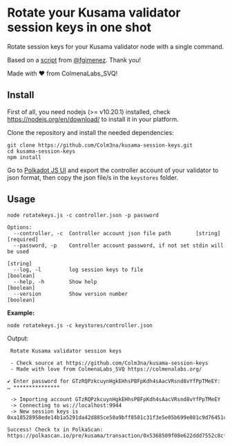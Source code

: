 # Rotate your Kusama validator session keys in one shot

Rotate session keys for your Kusama validator node with a single command.

Based on a [script](https://paste.ubuntu.com/p/MhKM8vjVcD/) from [@fgimenez](https://github.com/fgimenez). Thank you!

Made with ❤️ from ColmenaLabs_SVQ!

## Install

First of all, you need nodejs (>= v10.20.1) installed, check https://nodejs.org/en/download/ to install it in your platform.

Clone the repository and install the needed dependencies:

```
git clone https://github.com/Colm3na/kusama-session-keys.git
cd kusama-session-keys
npm install
```

Go to [Polkadot JS UI](https://polkadot.js.org/apps/#/accounts) and export the controller account of your validator to json format, then copy the json file/s in the `keystores` folder.

## Usage

```
node rotatekeys.js -c controller.json -p password

Options:
  --controller, -c  Controller account json file path        [string] [required]
  --password, -p    Controller account password, if not set stdin will be used
                                                                        [string]
  --log, -l         log session keys to file                           [boolean]
  --help, -h        Show help                                          [boolean]
  --version         Show version number                                [boolean]
```

**Example:**

```
node rotatekeys.js -c keystores/controller.json
```

Output:

```
 Rotate Kusama validator session keys

 - Check source at https://github.com/Colm3na/kusama-session-keys
 - Made with love from ColmenaLabs_SVQ https://colmenalabs.org/

✔ Enter password for GTzRQPzkcuynHgkEHhsPBFpKdh4sAacVRsnd8vYfPpTMeEY: … ***************

 -> Importing account GTzRQPzkcuynHgkEHhsPBFpKdh4sAacVRsnd8vYfPpTMeEY
 -> Connecting to ws://localhost:9944
 -> New session keys is 0xa18528958ede14b1a5291da42d885ce50a9bff8581c31f3e5e05b699e081c9d76451c394e0c68c1ffc2a11d7d7465126b434c58f8fcf305de2fc76c94a218b55a85dbc2306f43798deb72e9688fa18d5ba8c1a646f2a140accd3cfcc39bdb90a1e998e6ec3cea48a831485a67df264f33bccc27fa5bb1bb3646b0f1002b7fe389c42f566a3f1fd22d090a1fc5f2373661d1f213d9562a44d5e7daf16eb0e3a12

Success! Check tx in PolkaScan: https://polkascan.io/pre/kusama/transaction/0x5368509f08e622ddd7552c8cf73a306e7d8672688d9ff8f790c42831652f6130

```
